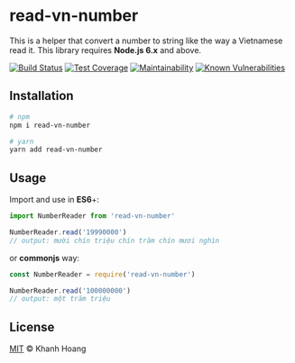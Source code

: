 # read-vn-number

This is a helper that convert a number to string like the way a Vietnamese read it.
This library requires **Node.js 6.x** and above.

[![Build Status](https://travis-ci.org/hckhanh/read-vn-number.svg?branch=master)](https://travis-ci.org/hckhanh/read-vn-number)
[![Test Coverage](https://api.codeclimate.com/v1/badges/c37ac7256141c64434bd/test_coverage)](https://codeclimate.com/github/hckhanh/read-vn-number/test_coverage)
[![Maintainability](https://api.codeclimate.com/v1/badges/c37ac7256141c64434bd/maintainability)](https://codeclimate.com/github/hckhanh/read-vn-number/maintainability)
[![Known Vulnerabilities](https://snyk.io/test/github/hckhanh/read-vn-number/badge.svg?targetFile=package.json)](https://snyk.io/test/github/hckhanh/read-vn-number?targetFile=package.json)

## Installation

```bash
# npm
npm i read-vn-number

# yarn
yarn add read-vn-number
```

## Usage

Import and use in **ES6**+:

```js
import NumberReader from 'read-vn-number'

NumberReader.read('19990000')
// output: mười chín triệu chín trăm chín mươi nghìn 
```

or **commonjs** way:

```js
const NumberReader = require('read-vn-number')

NumberReader.read('100000000')
// output: một trăm triệu
```

## License

[MIT](LICENSE) © Khanh Hoang

